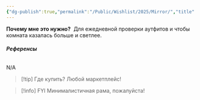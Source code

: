 ```yaml
---
{"dg-publish":true,"permalink":"/Public/Wishlist/2025/Mirror/","title":"🪞 Зеркало в пол","tags":["дом","уют"]}
---
```



**Почему мне это нужно?** 
Для ежедневной проверки аутфитов и чтобы комната казалась больше и светлее.

###### **Референсы** 
N/A

> [!tip] Где купить?
> Любой маркетплейс!

> [!info] FYI
> Минималистичная рама, пожалуйста!
